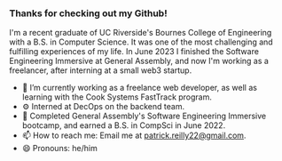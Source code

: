 ### Thanks for checking out my Github!

I'm a recent graduate of UC Riverside's Bournes College of Engineering with a B.S. in Computer Science. It was one of the most challenging and fulfilling experiences of my life.
In June 2023 I finished the Software Engineering Immersive at General Assembly, and now I'm working as a freelancer, after interning at a small web3 startup.


- 🔭 I’m currently working as a freelance web developer, as well as learning with the Cook Systems FastTrack program.
- ⚙️ Interned at DecOps on the backend team.
- 🌱 Completed General Assembly's Software Engineering Immersive bootcamp, and earned a B.S. in CompSci in June 2022.
- 📫 How to reach me: Email me at patrick.reilly22@gmail.com.
- 😄 Pronouns: he/him
